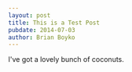 ```yaml
---
layout: post
title: This is a Test Post
pubdate: 2014-07-03
author: Brian Boyko
---
```


I've got a lovely bunch of coconuts. 